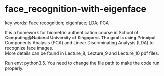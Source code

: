 # face_recognition-with-eigenface
key words: Face recognition; eigenface; LDA; PCA  

It is a homework for biometric authentication course in School of Computing@National University of Singapore.  The goal is using Principal Components Analysis (PCA) and Linear Discriminating Analysis (LDA) to recognize face images.  
More details can be found in Lecture_8, Lecture_9 and Lecture_10 pdf files.  

Run env: python3.5. You need to change the file path to make the code run properly.
